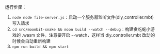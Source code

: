 运行步骤：
1. `node node file-server.js`：启动一个服务器监听文件(diy_controller.mbt)写入请求
2. `cd src/moonbit-snake && moon build --watch --debug`：构建贪吃蛇小游戏的 .wasm 文件，注意要开启 --watch，这样当 diy_controller.mbt 改动的时候会自动重新构建
3. `npm run build && npm start`